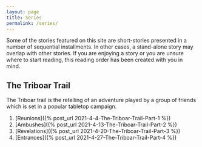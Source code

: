 ```yaml
---
layout: page
title: Series
permalink: /series/
---
```


Some of the stories featured on this site are short-stories presented in a number of sequential installments. In other cases, a stand-alone story may overlap with other stories. If you are enjoying a story or you are unsure where to start reading, this reading order has been created with you in mind.

## The Triboar Trail

The Triboar trail is the retelling of an adventure played by a group of friends which is set in a popular tabletop campaign.

1. [Reunions]({% post_url 2021-4-4-The-Triboar-Trail-Part-1 %})
2. [Ambushes]({% post_url 2021-4-13-The-Triboar-Trail-Part-2 %})
2. [Revelations]({% post_url 2021-4-20-The-Triboar-Trail-Part-3 %})
4. [Entrances]({% post_url 2021-4-27-The-Triboar-Trail-Part-4 %})
